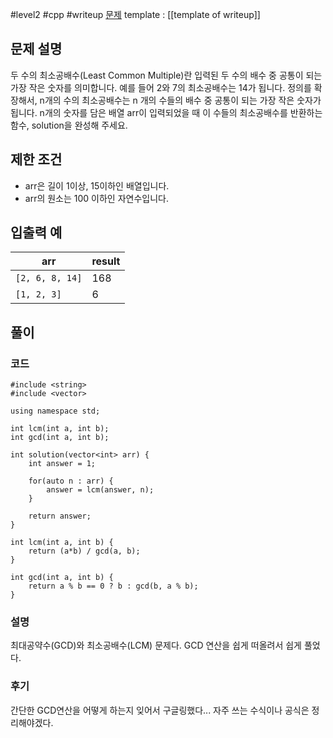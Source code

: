 
#level2 #cpp #writeup
[문제](https://school.programmers.co.kr/learn/courses/30/lessons/12953)
template : [[template of writeup]]

## 문제 설명

두 수의 최소공배수(Least Common Multiple)란 입력된 두 수의 배수 중 공통이 되는 가장 작은 숫자를 의미합니다. 예를 들어 2와 7의 최소공배수는 14가 됩니다. 정의를 확장해서, n개의 수의 최소공배수는 n 개의 수들의 배수 중 공통이 되는 가장 작은 숫자가 됩니다. n개의 숫자를 담은 배열 arr이 입력되었을 때 이 수들의 최소공배수를 반환하는 함수, solution을 완성해 주세요.

## 제한 조건

- arr은 길이 1이상, 15이하인 배열입니다.
- arr의 원소는 100 이하인 자연수입니다.

## 입출력 예

| arr             | result |
| --------------- | ------ |
| `[2, 6, 8, 14]` | 168    |
| `[1, 2, 3]`     | 6      |

## 풀이

### 코드

```
#include <string>
#include <vector>

using namespace std;

int lcm(int a, int b);
int gcd(int a, int b);

int solution(vector<int> arr) {
    int answer = 1;
    
    for(auto n : arr) {
        answer = lcm(answer, n);
    }
    
    return answer;
}

int lcm(int a, int b) {
    return (a*b) / gcd(a, b);
}

int gcd(int a, int b) {
    return a % b == 0 ? b : gcd(b, a % b);
}
```

### 설명

최대공약수(GCD)와 최소공배수(LCM) 문제다. GCD 연산을 쉽게 떠올려서 쉽게 풀었다.

### 후기

간단한 GCD연산을 어떻게 하는지 잊어서 구글링했다... 자주 쓰는 수식이나 공식은 정리해야겠다.
